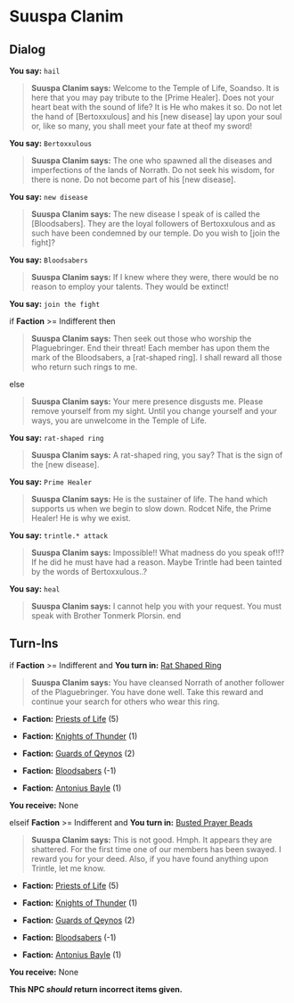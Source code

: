 # Suuspa Clanim
## Dialog

**You say:** `hail`



>**Suuspa Clanim says:** Welcome to the Temple of Life, Soandso. It is here that you may pay tribute to the [Prime Healer]. Does not your heart beat with the sound of life?  It is He who makes it so. Do not let the hand of [Bertoxxulous] and his [new disease] lay upon your soul or, like so many, you shall meet your fate at theof my sword!

**You say:** `Bertoxxulous`



>**Suuspa Clanim says:** The one who spawned all the diseases and imperfections of the lands of Norrath. Do not seek his wisdom, for there is none. Do not become part of his [new disease].

**You say:** `new disease`



>**Suuspa Clanim says:** The new disease I speak of is called the [Bloodsabers]. They are the loyal followers of Bertoxxulous and as such have been condemned by our temple. Do you wish to [join the fight]?

**You say:** `Bloodsabers`



>**Suuspa Clanim says:** If I knew where they were, there would be no reason to employ your talents. They would be extinct!

**You say:** `join the fight`



if **Faction** >= Indifferent then



>**Suuspa Clanim says:** Then seek out those who worship the Plaguebringer.  End their threat!  Each member has upon them the mark of the Bloodsabers, a [rat-shaped ring]. I shall reward all those who return such rings to me.


else



>**Suuspa Clanim says:** Your mere presence disgusts me. Please remove yourself from my sight. Until you change yourself and your ways, you are unwelcome in the Temple of Life.





**You say:** `rat-shaped ring`



>**Suuspa Clanim says:** A rat-shaped ring, you say? That is the sign of the [new disease].

**You say:** `Prime Healer`



>**Suuspa Clanim says:** He is the sustainer of life. The hand which supports us when we begin to slow down. Rodcet Nife, the Prime Healer! He is why we exist.



**You say:** `trintle.* attack`



>**Suuspa Clanim says:** Impossible!! What madness do you speak of!!? If he did he must have had a reason. Maybe Trintle had been tainted by the words of Bertoxxulous..?

**You say:** `heal`



>**Suuspa Clanim says:** I cannot help you with your request.   You must speak with Brother Tonmerk Plorsin.
end

## Turn-Ins




if **Faction** >= Indifferent and  **You turn in:** [Rat Shaped Ring](/item/13301)


>**Suuspa Clanim says:** You have cleansed Norrath of another follower of the Plaguebringer. You have done well. Take this reward and continue your search for others who wear this ring.





* __Faction:__ [Priests of Life](/faction/341) (5)


* __Faction:__ [Knights of Thunder](/faction/280) (1)


* __Faction:__ [Guards of Qeynos](/faction/262) (2)


* __Faction:__ [Bloodsabers](/faction/221) (-1)


* __Faction:__ [Antonius Bayle](/faction/219) (1)


 **You receive:** None 

elseif **Faction** >= Indifferent and  **You turn in:** [Busted Prayer Beads](/item/13908)


>**Suuspa Clanim says:** This is not good. Hmph. It appears they are shattered. For the first time one of our members has been swayed. I reward you for your deed. Also, if you have found anything upon Trintle, let me know.





* __Faction:__ [Priests of Life](/faction/341) (5)


* __Faction:__ [Knights of Thunder](/faction/280) (1)


* __Faction:__ [Guards of Qeynos](/faction/262) (2)


* __Faction:__ [Bloodsabers](/faction/221) (-1)


* __Faction:__ [Antonius Bayle](/faction/219) (1)


 **You receive:** None 

**This NPC *should* return incorrect items given.**


